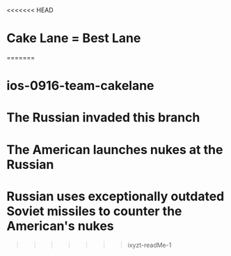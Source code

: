 <<<<<<< HEAD
# Cake Lane = Best Lane
=======
# ios-0916-team-cakelane
# The Russian invaded this branch
# The American launches nukes at the Russian
# Russian uses exceptionally outdated Soviet missiles to counter the American's nukes
>>>>>>> ixyzt-readMe-1
